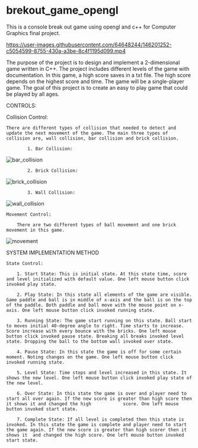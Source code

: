 # brekout_game_opengl
This is a console break out game using opengl and c++ for Computer Graphics final project.

https://user-images.githubusercontent.com/64648244/146201252-c5054599-8755-430a-a3be-8c4f1195d099.mp4

The purpose of the project is to design and implement a 2-dimensional game written in C++. The project includes different levels of the game with documentation. In this game, a high score saves in a txt file. The high score depends on the highest score and time. The game will be a single-player game. The goal of this project is to create an easy to play game that could be played by all ages.

CONTROLS:

  Collision Control:
		
    There are different types of collision that needed to detect and update the next movement of the game. The main three types of collision are, wall collision, bar collision and brick collision.

			1. Bar Collision:
 
  ![bar_collision](https://user-images.githubusercontent.com/64648244/146200908-fb31de35-f36b-41d8-b002-dc2e673f6172.png)

			2. Brick Collision: 

 ![brick_collision](https://user-images.githubusercontent.com/64648244/146200972-bfd6d13a-e4bb-4111-8c6c-1bacd62fece1.png)

			3. Wall Collision:

 ![wall_collision](https://user-images.githubusercontent.com/64648244/146201006-c4a20ede-101a-4592-b766-ef9fd0c82a8e.png)

	Movement Control:
  
		There are two different types of ball movement and one brick movement in this game.

 ![movement](https://user-images.githubusercontent.com/64648244/146201069-d7d4f8ae-f322-40a7-93b7-1b9f56a76b65.png)

SYSTEM IMPLEMENTATION METHOD
	
	State Control:
  
		1. Start State: This is initial state. At this state time, score and level initialized with default value. One left mouse button click invoked play state.
    
		2. Play State: In this state all elements of the game are visible. Game paddle and ball is in middle of x-axis and the ball is on the top of the paddle. Both paddle and ball move with the mouse point on x-axis. One left mouse button click invoked running state.
    
		3. Running State: The game start running on this state. Ball start to moves initial 40-degree angle to right. Time starts to increase. Score increase with every bounce with the bricks. One left mouse button click invoked pause state. Breaking all breaks invoked level state. Dropping the ball to the bottom wall invoked over state.
    
		4. Pause State: In this state the game is off for some certain moment. Noting changes on the game. One left mouse button click invoked running state.
    
		5. Level State: Time stops and level increased in this state. It shows the new level. One left mouse button click invoked play state of the new level.
    
		6. Over State: In this state the game is over and player need to start all over again. If the new score is greater than high score then it shows it and changed the high 			score. One left mouse button invoked start state.
    
		7. Complete State: If all level is completed then this state is invoked. In this state the game is complete and player need to start the game again. If the new score is greater than high scorer then it shows it  and changed the high score. One left mouse button invoked start state.
